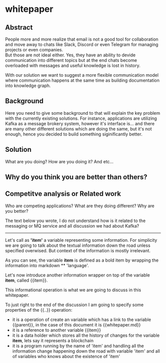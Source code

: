 # whitepaper

## Abstract

People more and more realize that email is not a good tool for collaboration and move away to chats like Slack, Discord or even Telegram for managing projects or even companies.  
But those are not ideal either. Yes, they have an ability to devide communication into different topics but at the end chats become overloaded with messages and useful knowledge is lost in history.

With our solution we want to suggest a more flexible communication model where communication happens at the same time as building documentation into knowledge graph.

## Background

Here you need to give some background to that will explain the key problem with the currently existing solutions. For instance, applications are utilizing Kafka as a message brokery system, however it's interface is... and there are many other different solutions which are doing the same, but it's not enough, hence you decided to build something siginificantly better.

## Solution

What are you doing? How are you doing it? And etc...

## Why do you think you are better than others?


## Competitve analysis or Related work

Who are competing applications? What are they doing different? Why are you better?



The text below you wrote, I do not understand how is it related to the messaging or MQ service and all discussion we had about Kafka?

---------------

Let's call as **'item'** a variable representing some information. For simplicity we are going to talk about the textual information down the road unless specified overwised. But context of the information is mostly irrelevant. 

As you can see, the variable **item** is defined as a bold item by wrapping the information into markdown ** 'language'.

Let's now introduce another information wrapper on top of the variable **item**, called {{item}}.

This informational operation is what we are going to discuss in this whitepaper. 

To just right to the end of the discussion I am going to specify some properties of the {{..}} operation:

* it is a operation of create an variable which has a link to the variable {{parent}}, in the case of this document it is {{whitepaper.md}}
* it is a reference to another variable {{item}}
* it is a data holder which stores all the history of changes for the variable **item**, lets say it represents a blockchain
* it is a program running by the name of 'item' and handling all the information change happening down the road with variable 'item' and all of variables who knows about the existence of 'item'
